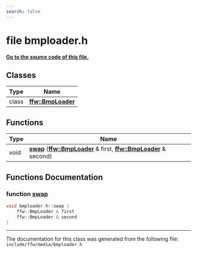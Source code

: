 ```yaml
---
search: false
---
```


# file bmploader.h

**[Go to the source code of this file.](bmploader_8h_source.md)**
## Classes

|Type|Name|
|-----|-----|
|class|[**ffw::BmpLoader**](classffw_1_1_bmp_loader.md)|


## Functions

|Type|Name|
|-----|-----|
|void|[**swap**](bmploader_8h.md#1abe780abd846e595b871e0558fba14ed5) (**[ffw::BmpLoader](classffw_1_1_bmp_loader.md)** & first, **[ffw::BmpLoader](classffw_1_1_bmp_loader.md)** & second) |


## Functions Documentation

### function <a id="1abe780abd846e595b871e0558fba14ed5" href="#1abe780abd846e595b871e0558fba14ed5">swap</a>

```cpp
void bmploader.h::swap (
    ffw::BmpLoader & first
    ffw::BmpLoader & second
)
```





----------------------------------------
The documentation for this class was generated from the following file: `include/ffw/media/bmploader.h`
